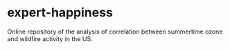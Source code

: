 # expert-happiness
Online repository of the analysis of correlation between summertime ozone and wildfire activity in the US. 
